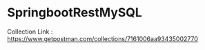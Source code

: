 # SpringbootRestMySQL 
Collection Link : https://www.getpostman.com/collections/7161006aa93435002770
